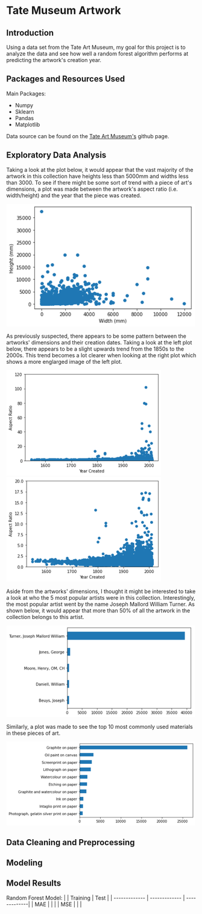 # Tate Museum Artwork 

## Introduction 

Using a data set from the Tate Art Museum, my goal for this project is to analyze the data and see how well a random forest algorithm performs at predicting the artwork's creation 
year. 

## Packages and Resources Used 
Main Packages:
- Numpy
- Sklearn
- Pandas
- Matplotlib

Data source can be found on the [Tate Art Museum's](https://github.com/tategallery/collection) github page.

## Exploratory Data Analysis 

Taking a look at the plot below, it would appear that the vast majority of the artwork in this collection have heights less than 5000mm and widths less than 3000. 
To see if there might be some sort of trend with a piece of art's dimensions, a plot was made between the artwork's aspect ratio (i.e. width/height) and the year that the piece was created.  

<img src="imgs/width vs length.png"  width = 500/>

As previously suspected, there appears to be some pattern between the artworks' dimensions and their creation dates. Taking a look at the left plot below, there appears to be a slight upwards trend from the 1850s to the 2000s. This trend becomes a lot clearer when looking at the right plot which shows a more englarged image of the left plot. 

<p float="left">
<img src="imgs/aspect ratio vs time.png"  width = 410/>
<img src="imgs/aspect ratio vs time closer.png"  width = 410/>
</p>

Aside from the artworks' dimensions, I thought it might be interested to take a look at who the 5 most popular artists were in this collection. Interestingly, the most popular artist went by the name Joseph Mallord William Turner. As shown below, it would appear that more than 50% of all the artwork in the collection belongs to this artist.

<img src="imgs/top 5 artists.png"  width = 500/>

Similarly, a plot was made to see the top 10 most commonly used materials in these pieces of art.

<img src="imgs/top 10 materials.png"  width = 500/>


## Data Cleaning and Preprocessing 

## Modeling 

## Model Results 

Random Forest Model:
|                | Training      | Test         | 
| -------------  | ------------- | -------------|
| MAE            |               |         | 
| MSE            |               |         | 


